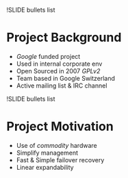 !SLIDE bullets list

# Project Background

* _Google_ funded project
* Used in internal corporate env
* Open Sourced in 2007 _GPLv2_
* Team based in Google Switzerland
* Active mailing list & IRC channel

!SLIDE bullets list

# Project Motivation

* Use of _commodity_ hardware
* Simplify management
* Fast & Simple failover recovery
* Linear expandability 

